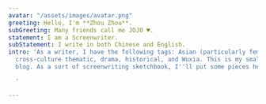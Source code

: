 ```yaml
---
avatar: "/assets/images/avatar.png"
greeting: Hello, I'm **Zhou Zhou**.
subGreeting: Many friends call me JOJO ♥️.
statement: I am a Screenwriter.
subStatement: I write in both Chinese and English.
intro: 'As a writer, I have the following tags: Asian (particularly female) narrative,
  cross-culture thematic, drama, historical, and Wuxia. This is my small screenwriting
  blog. As a sort of screenwriting sketchbook, I''ll put some pieces here.

  '

---
```

